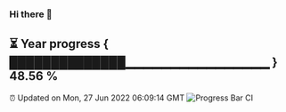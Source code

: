 ### Hi there 👋
⏳ Year progress { ██████████████▁▁▁▁▁▁▁▁▁▁▁▁▁▁▁▁ } 48.56 %
---
⏰ Updated on Mon, 27 Jun 2022 06:09:14 GMT
![Progress Bar CI](https://github.com/Moyi321/Moyi321/workflows/Progress%20Bar%20CI/badge.svg)
